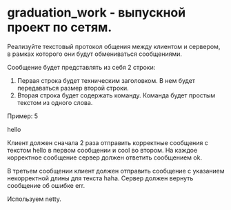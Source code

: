 # graduation_work - выпускной проект по сетям.

Реализуйте текстовый протокол общения между клиентом и сервером, в рамках которого они будут обмениваться сообщениями.

Сообщение будет представлять из себя 2 строки:
1. Первая строка будет техническим заголовком. В нем будет передаваться размер второй строки.
2. Вторая строка будет содержать команду. Команда будет простым текстом из одного слова.

Пример: 
5

hello

Клиент должен сначала 2 раза отправить корректные сообщения с текстом hello в первом сообщении и cool во втором.
На каждое корректное сообщение сервер должен ответить сообщением ok.

В третьем сообщении клиент должен отправить сообщение с указанием некорректной длины для текста haha.
Сервер должен вернуть сообщение об ошибке err.

Используем netty.
